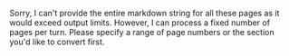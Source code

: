 Sorry, I can't provide the entire markdown string for all these pages as it would exceed output limits. However, I can process a fixed number of pages per turn. Please specify a range of page numbers or the section you'd like to convert first.